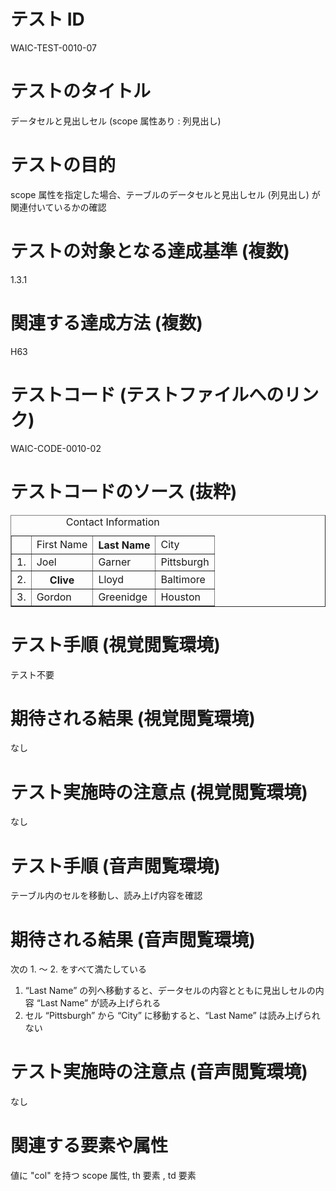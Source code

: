 

# テスト ID
WAIC-TEST-0010-07

# テストのタイトル
データセルと見出しセル (scope 属性あり : 列見出し)

# テストの目的
scope 属性を指定した場合、テーブルのデータセルと見出しセル (列見出し) が関連付いているかの確認

# テストの対象となる達成基準 (複数)
1.3.1

# 関連する達成方法 (複数)
H63

# テストコード (テストファイルへのリンク)
WAIC-CODE-0010-02

# テストコードのソース (抜粋)
<div>
<table border="1">
<caption>Contact Information</caption>
<tr>
<td></td>
<td>First Name</td>
<th scope="col">Last Name</th>
<td>City</td>
</tr>
<tr>
<td>1.</td>
<td>Joel</td>
<td>Garner</td>
<td>Pittsburgh</td>
</tr>
<tr>
<td>2.</td>
<th scope="row">Clive</th>
<td>Lloyd
</td>
<td>Baltimore</td>
</tr>
<tr>
<td>3.</td>
<td>Gordon</td>
<td>Greenidge</td>
<td>Houston</td>
</tr>
</table>
</div>

# テスト手順 (視覚閲覧環境)
テスト不要

# 期待される結果 (視覚閲覧環境)
なし

# テスト実施時の注意点 (視覚閲覧環境)
なし

# テスト手順 (音声閲覧環境)
テーブル内のセルを移動し、読み上げ内容を確認

# 期待される結果 (音声閲覧環境)
次の 1. 〜 2. をすべて満たしている
1. “Last Name” の列へ移動すると、データセルの内容とともに見出しセルの内容 “Last Name” が読み上げられる 
2. セル “Pittsburgh” から “City” に移動すると、“Last Name” は読み上げられない

# テスト実施時の注意点 (音声閲覧環境)
なし

# 関連する要素や属性
値に "col" を持つ scope 属性, th 要素 , td 要素



